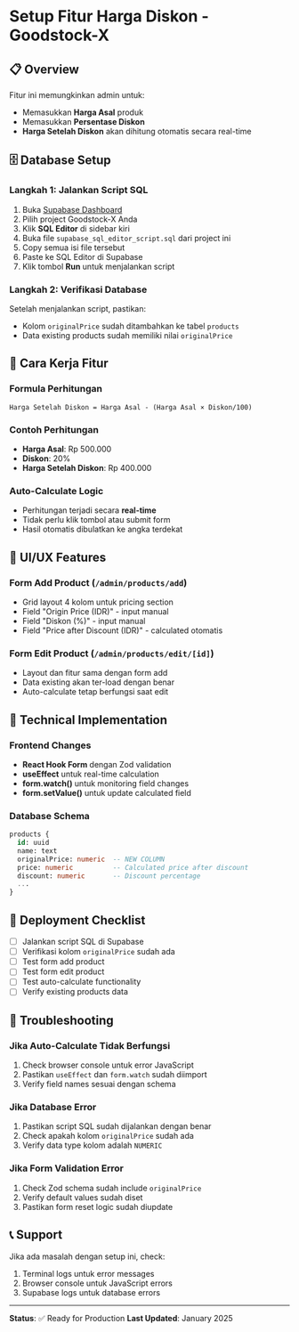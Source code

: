 # Setup Fitur Harga Diskon - Goodstock-X

## 📋 Overview
Fitur ini memungkinkan admin untuk:
- Memasukkan **Harga Asal** produk
- Memasukkan **Persentase Diskon**
- **Harga Setelah Diskon** akan dihitung otomatis secara real-time

## 🗄️ Database Setup

### Langkah 1: Jalankan Script SQL
1. Buka [Supabase Dashboard](https://supabase.com/dashboard)
2. Pilih project Goodstock-X Anda
3. Klik **SQL Editor** di sidebar kiri
4. Buka file `supabase_sql_editor_script.sql` dari project ini
5. Copy semua isi file tersebut
6. Paste ke SQL Editor di Supabase
7. Klik tombol **Run** untuk menjalankan script

### Langkah 2: Verifikasi Database
Setelah menjalankan script, pastikan:
- Kolom `originalPrice` sudah ditambahkan ke tabel `products`
- Data existing products sudah memiliki nilai `originalPrice`

## 🎯 Cara Kerja Fitur

### Formula Perhitungan
```
Harga Setelah Diskon = Harga Asal - (Harga Asal × Diskon/100)
```

### Contoh Perhitungan
- **Harga Asal**: Rp 500.000
- **Diskon**: 20%
- **Harga Setelah Diskon**: Rp 400.000

### Auto-Calculate Logic
- Perhitungan terjadi secara **real-time**
- Tidak perlu klik tombol atau submit form
- Hasil otomatis dibulatkan ke angka terdekat

## 📱 UI/UX Features

### Form Add Product (`/admin/products/add`)
- Grid layout 4 kolom untuk pricing section
- Field "Origin Price (IDR)" - input manual
- Field "Diskon (%)" - input manual
- Field "Price after Discount (IDR)" - calculated otomatis

### Form Edit Product (`/admin/products/edit/[id]`)
- Layout dan fitur sama dengan form add
- Data existing akan ter-load dengan benar
- Auto-calculate tetap berfungsi saat edit

## 🔧 Technical Implementation

### Frontend Changes
- **React Hook Form** dengan Zod validation
- **useEffect** untuk real-time calculation
- **form.watch()** untuk monitoring field changes
- **form.setValue()** untuk update calculated field

### Database Schema
```sql
products {
  id: uuid
  name: text
  originalPrice: numeric  -- NEW COLUMN
  price: numeric          -- Calculated price after discount
  discount: numeric       -- Discount percentage
  ...
}
```

## 🚀 Deployment Checklist

- [ ] Jalankan script SQL di Supabase
- [ ] Verifikasi kolom `originalPrice` sudah ada
- [ ] Test form add product
- [ ] Test form edit product
- [ ] Test auto-calculate functionality
- [ ] Verify existing products data

## 🐛 Troubleshooting

### Jika Auto-Calculate Tidak Berfungsi
1. Check browser console untuk error JavaScript
2. Pastikan `useEffect` dan `form.watch` sudah diimport
3. Verify field names sesuai dengan schema

### Jika Database Error
1. Pastikan script SQL sudah dijalankan dengan benar
2. Check apakah kolom `originalPrice` sudah ada
3. Verify data type kolom adalah `NUMERIC`

### Jika Form Validation Error
1. Check Zod schema sudah include `originalPrice`
2. Verify default values sudah diset
3. Pastikan form reset logic sudah diupdate

## 📞 Support
Jika ada masalah dengan setup ini, check:
1. Terminal logs untuk error messages
2. Browser console untuk JavaScript errors
3. Supabase logs untuk database errors

---
**Status**: ✅ Ready for Production
**Last Updated**: January 2025